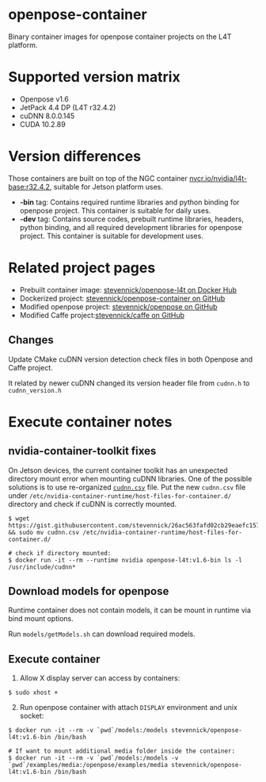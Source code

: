 openpose-container
==================

Binary container images for openpose container projects on the L4T platform.

# Supported version matrix
* Openpose v1.6
* JetPack 4.4 DP (L4T r32.4.2)
* cuDNN 8.0.0.145
* CUDA 10.2.89

# Version differences

Those containers are built on top of the NGC container [nvcr.io/nvidia/l4t-base:r32.4.2](https://ngc.nvidia.com/catalog/containers/nvidia:l4t-base), suitable for Jetson platform uses.

* __-bin__ tag: Contains required runtime libraries and python binding for openpose project. This container is suitable for daily uses.
* __-dev__ tag: Contains source codes, prebuilt runtime libraries, headers, python binding, and all required development libraries for openpose project. This container is suitable for development uses.

# Related project pages

* Prebuilt container image: [stevennick/openpose-l4t on Docker Hub](https://hub.docker.com/r/stevennick/openpose-l4t)
* Dockerized project: [stevennick/openpose-container on GitHub](https://github.com/stevennick/openpose-container)
* Modified openpose project: [stevennick/openpose on GitHub](https://github.com/stevennick/openpose)
* Modified Caffe project:[stevennick/caffe on GitHub](https://github.com/stevennick/caffe)

## Changes
Update CMake cuDNN version detection check files in both Openpose and Caffe project.

It related by newer cuDNN changed its version header file from `cudnn.h` to `cudnn_version.h`

# Execute container notes
## nvidia-container-toolkit fixes
On Jetson devices, the current container toolkit has an unexpected directory mount error when mounting cuDNN libraries.
One of the possible solutions is to use re-organized [`cudnn.csv`](https://gist.github.com/stevennick/26ac563fafd02cb29eaefc157d897174) file.
Put the new `cudnn.csv` file under `/etc/nvidia-container-runtime/host-files-for-container.d/` directory and check if cuDNN is correctly mounted.
```=shell
$ wget https://gist.githubusercontent.com/stevennick/26ac563fafd02cb29eaefc157d897174/raw/63546349ff2ace6bbb836c1c869e60985f601ebb/cudnn.csv && sudo mv cudnn.csv /etc/nvidia-container-runtime/host-files-for-container.d/

# check if directory mounted:
$ docker run -it --rm --runtime nvidia openpose-l4t:v1.6-bin ls -l /usr/include/cudnn*
```

## Download models for openpose
Runtime container does not contain models, it can be mount in runtime via bind mount options.

Run `models/getModels.sh` can download required models.

## Execute container
1. Allow X display server can access by containers:
```=shell
$ sudo xhost +
```
2. Run openpose container with attach `DISPLAY` environment and unix socket:
```=shell
$ docker run -it --rm -v `pwd`/models:/models stevennick/openpose-l4t:v1.6-bin /bin/bash

# If want to mount additional media folder inside the container:
$ docker run -it --rm -v `pwd`/models:/models -v `pwd`/examples/media:/openpose/examples/media stevennick/openpose-l4t:v1.6-bin /bin/bash
```

